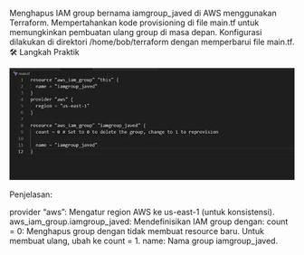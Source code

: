Menghapus IAM group bernama iamgroup_javed di AWS menggunakan Terraform.
Mempertahankan kode provisioning di file main.tf untuk memungkinkan pembuatan ulang group di masa depan.
Konfigurasi dilakukan di direktori /home/bob/terraform dengan memperbarui file main.tf.
🛠️ Langkah Praktik

![alt text](image-37.png)

Penjelasan:

provider “aws”: Mengatur region AWS ke us-east-1 (untuk konsistensi).
aws_iam_group.iamgroup_javed: Mendefinisikan IAM group dengan:
count = 0: Menghapus group dengan tidak membuat resource baru. Untuk membuat ulang, ubah ke count = 1.
name: Nama group iamgroup_javed.